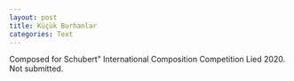 ```yaml
---
layout: post
title: Küçük Burhanlar
categories: Text
---
```


Composed for Schubert" International Composition Competition Lied 2020. Not submitted.